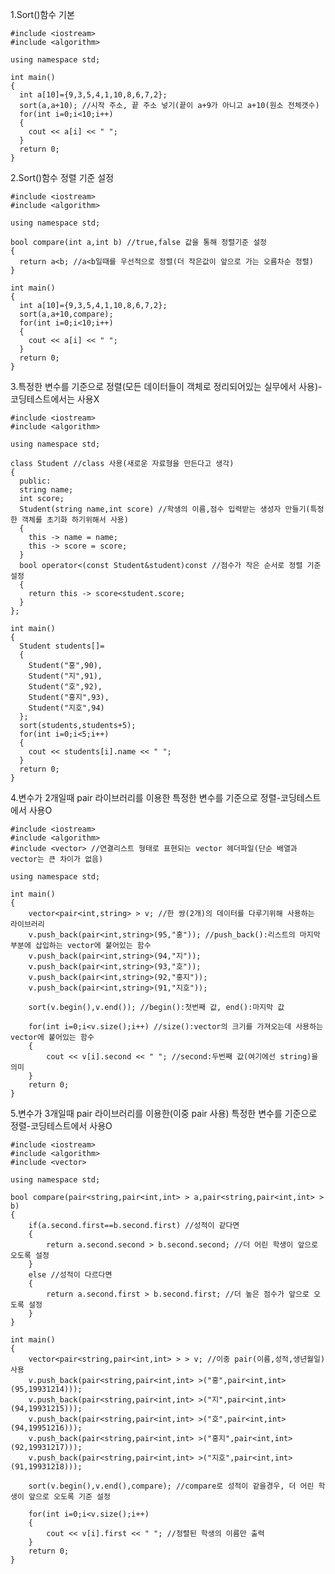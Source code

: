 1.Sort()함수 기본

    #include <iostream>
    #include <algorithm>

    using namespace std;

    int main()
    {
      int a[10]={9,3,5,4,1,10,8,6,7,2};
      sort(a,a+10); //시작 주소, 끝 주소 넣기(끝이 a+9가 아니고 a+10(원소 전체갯수)
      for(int i=0;i<10;i++)
      {
        cout << a[i] << " ";
      }
      return 0;
    }
   

2.Sort()함수 정렬 기준 설정

    #include <iostream>
    #include <algorithm>

    using namespace std;

    bool compare(int a,int b) //true,false 값을 통해 정렬기준 설정
    {
      return a<b; //a<b일때를 우선적으로 정렬(더 작은값이 앞으로 가는 오름차순 정렬)
    }

    int main()
    {
      int a[10]={9,3,5,4,1,10,8,6,7,2};
      sort(a,a+10,compare);
      for(int i=0;i<10;i++)
      {
        cout << a[i] << " ";
      }
      return 0;
    }
    
    
3.특정한 변수를 기준으로 정렬(모든 데이터들이 객체로 정리되어있는 실무에서 사용)-코딩테스트에서는 사용X

    #include <iostream>
    #include <algorithm>

    using namespace std;

    class Student //class 사용(새로운 자료형을 만든다고 생각)
    {
      public:
      string name;
      int score;
      Student(string name,int score) //학생의 이름,점수 입력받는 생성자 만들기(특정한 객체를 초기화 하기위해서 사용)
      {
        this -> name = name;
        this -> score = score;
      }
      bool operator<(const Student&student)const //점수가 작은 순서로 정렬 기준 설정
      {
        return this -> score<student.score;
      }
    };

    int main()
    {
      Student students[]=
      {
        Student("홍",90),
        Student("지",91),
        Student("호",92),
        Student("홍지",93),
        Student("지호",94)
      };
      sort(students,students+5);
      for(int i=0;i<5;i++)
      {
        cout << students[i].name << " ";
      }
      return 0;
    }


4.변수가 2개일때 pair 라이브러리를 이용한 특정한 변수를 기준으로 정렬-코딩테스트에서 사용O

    #include <iostream>
    #include <algorithm>
    #include <vector> //연결리스트 형태로 표현되는 vector 헤더파일(단순 배열과 vector는 큰 차이가 없음)

    using namespace std;

    int main()
    {
        vector<pair<int,string> > v; //한 쌍(2개)의 데이터를 다루기위해 사용하는 라이브러리
        v.push_back(pair<int,string>(95,"홍")); //push_back():리스트의 마지막 부분에 삽입하는 vector에 붙어있는 함수
        v.push_back(pair<int,string>(94,"지"));
        v.push_back(pair<int,string>(93,"호"));
        v.push_back(pair<int,string>(92,"홍지"));
        v.push_back(pair<int,string>(91,"지호"));

        sort(v.begin(),v.end()); //begin():첫번째 값, end():마지막 값

        for(int i=0;i<v.size();i++) //size():vector의 크기를 가져오는데 사용하는 vector에 붙어있는 함수
        {
            cout << v[i].second << " "; //second:두번째 값(여기에선 string)을 의미
        }
        return 0;
    }


5.변수가 3개일때 pair 라이브러리를 이용한(이중 pair 사용) 특정한 변수를 기준으로 정렬-코딩테스트에서 사용O

    #include <iostream>
    #include <algorithm>
    #include <vector>

    using namespace std;

    bool compare(pair<string,pair<int,int> > a,pair<string,pair<int,int> > b)
    {
        if(a.second.first==b.second.first) //성적이 같다면
        {
            return a.second.second > b.second.second; //더 어린 학생이 앞으로 오도록 설정
        }
        else //성적이 다르다면
        {
            return a.second.first > b.second.first; //더 높은 점수가 앞으로 오도록 설정
        }
    }

    int main()
    {
        vector<pair<string,pair<int,int> > > v; //이중 pair(이름,성적,생년월일) 사용
        v.push_back(pair<string,pair<int,int> >("홍",pair<int,int>(95,19931214)));
        v.push_back(pair<string,pair<int,int> >("지",pair<int,int>(94,19931215)));
        v.push_back(pair<string,pair<int,int> >("호",pair<int,int>(94,19951216)));
        v.push_back(pair<string,pair<int,int> >("홍지",pair<int,int>(92,19931217)));
        v.push_back(pair<string,pair<int,int> >("지호",pair<int,int>(91,19931218)));

        sort(v.begin(),v.end(),compare); //compare로 성적이 같을경우, 더 어린 학생이 앞으로 오도록 기준 설정

        for(int i=0;i<v.size();i++)
        {
            cout << v[i].first << " "; //정렬된 학생의 이름만 출력
        }
        return 0;
    }
